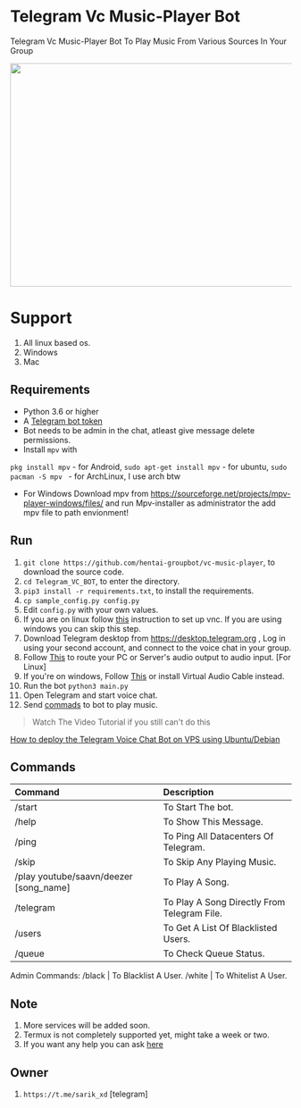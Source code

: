 # Telegram Vc Music-Player Bot

Telegram Vc Music-Player Bot To Play Music From Various Sources In Your Group

<img src="https://i.imgur.com/8S8NVy0.png" width="530" height="400">


# Support

1. All linux based os.
2. Windows
3. Mac


## Requirements

- Python 3.6 or higher
- A [Telegram bot token](//t.me/botfather)
- Bot needs to be admin in the chat, atleast give message delete permissions.
- Install `mpv` with

`pkg install mpv` - for Android,  `sudo apt-get install mpv` - for ubuntu, `sudo pacman -S mpv `  - for ArchLinux, I use arch btw
- For Windows Download mpv from https://sourceforge.net/projects/mpv-player-windows/files/ and run Mpv-installer as administrator the add mpv file to path envionment!

## Run

1. `git clone https://github.com/hentai-groupbot/vc-music-player`, to download the source code.
2. `cd Telegram_VC_BOT`, to enter the directory.
3. `pip3 install -r requirements.txt`, to install the requirements.
4. `cp sample_config.py config.py`
5. Edit `config.py` with your own values.
6. If you are on linux follow [this](https://github.com/thehamkercat/Telegram_VC_Bot/blob/master/vnc.md) 
instruction to set up vnc. If you are using windows you can skip this step.
6. Download Telegram desktop from https://desktop.telegram.org , Log in using your second account, and connect 
to 
the 
voice chat in your group.
7. Follow [This](https://unix.stackexchange.com/questions/82259/how-to-pipe-audio-output-to-mic-input) to route 
your PC or Server's audio output to audio input. [For Linux]
8. If you're on windows, Follow 
[This](https://superuser.com/questions/1133750/set-output-audio-of-windows-as-input-audio-of-microphone) or install Virtual Audio Cable instead.
9. Run the bot `python3 main.py`
10. Open Telegram and start voice chat.
11. Send [commads](https://github.com/thehamkercat/Telegram_VC_Bot/blob/master/README.md#commands) to bot to 
play music.

> Watch The Video Tutorial if you still can't do this 

[How to deploy the Telegram Voice Chat Bot on VPS using Ubuntu/Debian](https://youtu.be/DozNTe_cydw)

## Commands
Command | Description
:--- | :---
/start | To Start The bot.
/help | To Show This Message.
/ping | To Ping All Datacenters Of Telegram.
/skip | To Skip Any Playing Music.
/play youtube/saavn/deezer [song_name] | To Play A Song.
/telegram | To Play A Song Directly From Telegram File.
/users | To Get A List Of Blacklisted Users.
/queue | To Check Queue Status.
Admin Commands:
/black | To Blacklist A User.
/white | To Whitelist A User.

## Note

1. More services will be added soon.
2. Termux is not completely supported yet, might take a week or two.
3. If you want any help you can ask [here](http://tg://user?id=1489645954)

## Owner
1. `https://t.me/sarik_xd` [telegram]
